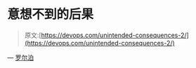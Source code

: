 # 意想不到的后果

> 原文:[https://devops.com/unintended-consequences-2/](https://devops.com/unintended-consequences-2/)

— [罗尔泊](https://devops.com/author/breselman/)